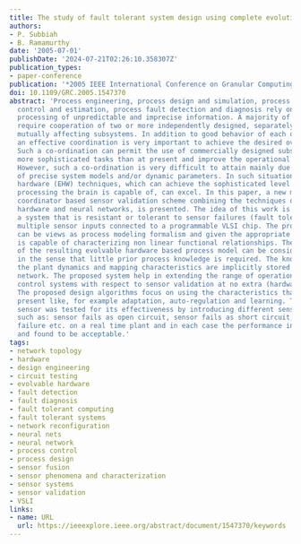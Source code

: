 ```yaml
---
title: The study of fault tolerant system design using complete evolution hardware
authors:
- P. Subbiah
- B. Ramamurthy
date: '2005-07-01'
publishDate: '2024-07-21T02:26:10.358307Z'
publication_types:
- paper-conference
publication: '*2005 IEEE International Conference on Granular Computing*'
doi: 10.1109/GRC.2005.1547370
abstract: 'Process engineering, process design and simulation, process supervision,
  control and estimation, process fault detection and diagnosis rely on the effective
  processing of unpredictable and imprecise information. A majority of applications
  require cooperation of two or more independently designed, separately located, but
  mutually affecting subsystems. In addition to good behavior of each of the subsystems,
  an effective coordination is very important to achieve the desired overall performance.
  Such a co-ordination can permit the use of commercially designed subsystems to perform
  more sophisticated tasks than at present and improve the operational reliability.
  However, such a co-ordination is very difficult to attain mainly due to the lack
  of precise system models and/or dynamic parameters. In such situations, the evolvable
  hardware (EHW) techniques, which can achieve the sophisticated level of information
  processing the brain is capable of, can excel. In this paper, a new multiple-sensor
  coordinator based sensor validation scheme combining the techniques of evolvable
  hardware and neural networks, is presented. The idea of this work is to develop
  a system that is resistant or tolerant to sensor failures (fault tolerance) by utilizing
  multiple sensor inputs connected to a programmable VLSI chip. The proposed system
  can be views as process modeling formalism and given the appropriate network topology;
  is capable of characterizing non linear functional relationships. The structure
  of the resulting evolvable hardware based process model can be considered generic,
  in the sense that little prior process knowledge is required. The knowledge about
  the plant dynamics and mapping characteristics are implicitly stored within the
  network. The proposed system help in extending the range of operation of the conventional
  control systems with respect to sensor validation at no extra (hardware) costs.
  The proposed design algorithms focus on using the characteristics that evolved systems
  present like, for example adaptation, auto-regulation and learning. The proposed
  sensor was tested for its effectiveness by introducing different sensor failures
  such as: sensor fails as open circuit, sensor fails as short circuit, multiple sensor
  failure etc. on a real time plant and in each case the performance index was computed
  and found to be acceptable.'
tags:
- network topology
- hardware
- design engineering
- circuit testing
- evolvable hardware
- fault detection
- fault diagnosis
- fault tolerant computing
- fault tolerant systems
- network reconfiguration
- neural nets
- neural network
- process control
- process design
- sensor fusion
- sensor phenomena and characterization
- sensor systems
- sensor validation
- VSLI
links:
- name: URL
  url: https://ieeexplore.ieee.org/abstract/document/1547370/keywords
---
```

